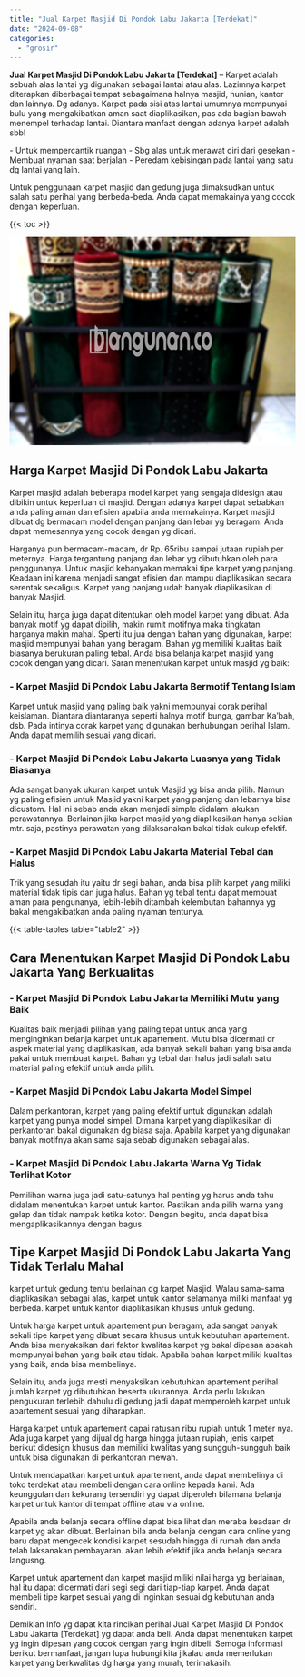 ```yaml
---
title: "Jual Karpet Masjid Di Pondok Labu Jakarta [Terdekat]"
date: "2024-09-08"
categories: 
  - "grosir"
---
```


**Jual Karpet Masjid Di Pondok Labu Jakarta \[Terdekat\]** – Karpet adalah sebuah alas lantai yg digunakan sebagai lantai atau alas. Lazimnya karpet diterapkan diberbagai tempat sebagaimana halnya masjid, hunian, kantor dan lainnya. Dg adanya. Karpet pada sisi atas lantai umumnya mempunyai bulu yang mengakibatkan aman saat diaplikasikan, pas ada bagian bawah menempel terhadap lantai. Diantara manfaat dengan adanya karpet adalah sbb!

\- Untuk mempercantik ruangan - Sbg alas untuk merawat diri dari gesekan - Membuat nyaman saat berjalan - Peredam kebisingan pada lantai yang satu dg lantai yang lain.

Untuk penggunaan karpet masjid dan gedung juga dimaksudkan untuk salah satu perihal yang berbeda-beda. Anda dapat memakainya yang cocok dengan keperluan.

{{< toc >}}

![Jual Karpet Masjid Di Pondok Labu Jakarta [Terdekat]](/images/grosir-karpet-murah-38.png)

## Harga Karpet Masjid Di Pondok Labu Jakarta

Karpet masjid adalah beberapa model karpet yang sengaja didesign atau dibikin untuk keperluan di masjid. Dengan adanya karpet dapat sebabkan anda paling aman dan efisien apabila anda memakainya. Karpet masjid dibuat dg bermacam model dengan panjang dan lebar yg beragam. Anda dapat memesannya yang cocok dengan yg dicari.

Harganya pun bermacam-macam, dr Rp. 65ribu sampai jutaan rupiah per meternya. Harga tergantung panjang dan lebar yg dibutuhkan oleh para penggunanya. Untuk masjid kebanyakan memakai tipe karpet yang panjang. Keadaan ini karena menjadi sangat efisien dan mampu diaplikasikan secara serentak sekaligus. Karpet yang panjang udah banyak diaplikasikan di banyak Masjid.

Selain itu, harga juga dapat ditentukan oleh model karpet yang dibuat. Ada banyak motif yg dapat dipilih, makin rumit motifnya maka tingkatan harganya makin mahal. Sperti itu jua dengan bahan yang digunakan, karpet masjid mempunyai bahan yang beragam. Bahan yg memiliki kualitas baik biasanya berukuran paling tebal. Anda bisa belanja karpet masjid yang cocok dengan yang dicari. Saran menentukan karpet untuk masjid yg baik:

### \- Karpet Masjid Di Pondok Labu Jakarta Bermotif Tentang Islam

Karpet untuk masjid yang paling baik yakni mempunyai corak perihal keislaman. Diantara diantaranya seperti halnya motif bunga, gambar Ka’bah, dsb. Pada intinya corak karpet yang digunakan berhubungan perihal Islam. Anda dapat memilih sesuai yang dicari.

### \- Karpet Masjid Di Pondok Labu Jakarta Luasnya yang Tidak Biasanya

Ada sangat banyak ukuran karpet untuk Masjid yg bisa anda pilih. Namun yg paling efisien untuk Masjid yakni karpet yang panjang dan lebarnya bisa dicustom. Hal ini sebab anda akan menjadi simple didalam lakukan perawatannya. Berlainan jika karpet masjid yang diaplikasikan hanya sekian mtr. saja, pastinya perawatan yang dilaksanakan bakal tidak cukup efektif.

### \- Karpet Masjid Di Pondok Labu Jakarta Material Tebal dan Halus

Trik yang sesudah itu yaitu dr segi bahan, anda bisa pilih karpet yang miliki material tidak tipis dan juga halus. Bahan yg tebal tentu dapat membuat aman para pengunanya, lebih-lebih ditambah kelembutan bahannya yg bakal mengakibatkan anda paling nyaman tentunya.

{{< table-tables table="table2" >}}

## Cara Menentukan Karpet Masjid Di Pondok Labu Jakarta Yang Berkualitas

### \- Karpet Masjid Di Pondok Labu Jakarta Memiliki Mutu yang Baik

Kualitas baik menjadi pilihan yang paling tepat untuk anda yang menginginkan belanja karpet untuk apartement. Mutu bisa dicermati dr aspek material yang diaplikasikan, ada banyak sekali bahan yang bisa anda pakai untuk membuat karpet. Bahan yg tebal dan halus jadi salah satu material paling efektif untuk anda pilih.

### \- Karpet Masjid Di Pondok Labu Jakarta Model Simpel

Dalam perkantoran, karpet yang paling efektif untuk digunakan adalah karpet yang punya model simpel. Dimana karpet yang diaplikasikan di perkantoran bakal digunakan dg biasa saja. Apabila karpet yang digunakan banyak motifnya akan sama saja sebab digunakan sebagai alas.

### \- Karpet Masjid Di Pondok Labu Jakarta Warna Yg Tidak Terlihat Kotor

Pemilihan warna juga jadi satu-satunya hal penting yg harus anda tahu didalam menentukan karpet untuk kantor. Pastikan anda pilih warna yang gelap dan tidak nampak ketika kotor. Dengan begitu, anda dapat bisa mengaplikasikannya dengan bagus.

## Tipe Karpet Masjid Di Pondok Labu Jakarta Yang Tidak Terlalu Mahal

karpet untuk gedung tentu berlainan dg karpet Masjid. Walau sama-sama diaplikasikan sebagai alas, karpet untuk kantor selamanya miliki manfaat yg berbeda. karpet untuk kantor diaplikasikan khusus untuk gedung.

Untuk harga karpet untuk apartement pun beragam, ada sangat banyak sekali tipe karpet yang dibuat secara khusus untuk kebutuhan apartement. Anda bisa menyaksikan dari faktor kwalitas karpet yg bakal dipesan apakah mempunyai bahan yang baik atau tidak. Apabila bahan karpet miliki kualitas yang baik, anda bisa membelinya.

Selain itu, anda juga mesti menyaksikan kebutuhkan apartement perihal jumlah karpet yg dibutuhkan beserta ukurannya. Anda perlu lakukan pengukuran terlebih dahulu di gedung jadi dapat memperoleh karpet untuk apartement sesuai yang diharapkan.

Harga karpet untuk apartement capai ratusan ribu rupiah untuk 1 meter nya. Ada juga karpet yang dijual dg harga hingga jutaan rupiah, jenis karpet berikut didesign khusus dan memiliki kwalitas yang sungguh-sungguh baik untuk bisa digunakan di perkantoran mewah.

Untuk mendapatkan karpet untuk apartement, anda dapat membelinya di toko terdekat atau membeli dengan cara online kepada kami. Ada keunggulan dan kekurang tersendiri yg dapat diperoleh bilamana belanja karpet untuk kantor di tempat offline atau via online.

Apabila anda belanja secara offline dapat bisa lihat dan meraba keadaan dr karpet yg akan dibuat. Berlainan bila anda belanja dengan cara online yang baru dapat mengecek kondisi karpet sesudah hingga di rumah dan anda telah laksanakan pembayaran. akan lebih efektif jika anda belanja secara langusng.

Karpet untuk apartement dan karpet masjid miliki nilai harga yg berlainan, hal itu dapat dicermati dari segi segi dari tiap-tiap karpet. Anda dapat membeli tipe karpet sesuai yang di inginkan sesuai dg kebutuhan anda sendiri.

Demikian Info yg dapat kita rincikan perihal Jual Karpet Masjid Di Pondok Labu Jakarta \[Terdekat\] yg dapat anda beli. Anda dapat menentukan karpet yg ingin dipesan yang cocok dengan yang ingin dibeli. Semoga informasi berikut bermanfaat, jangan lupa hubungi kita jikalau anda memerlukan karpet yang berkwalitas dg harga yang murah, terimakasih.
